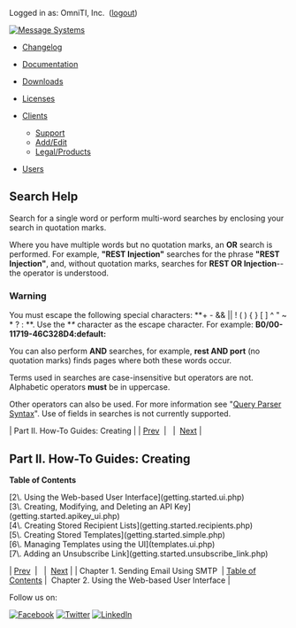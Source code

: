Logged in as: OmniTI, Inc.  ([logout](https://support.messagesystems.com/logout.php))

[![Message Systems](https://support.messagesystems.com/images/ms-white205.png)](https://support.messagesystems.com/start.php) 

*   [Changelog](https://support.messagesystems.com/start.php?show=changelog)
*   [Documentation](https://support.messagesystems.com/docs/)
*   [Downloads](https://support.messagesystems.com/start.php)

*   [Licenses](https://support.messagesystems.com/license_summary.php)
*   <a href="">Clients</a>
    *   [Support](https://support.messagesystems.com/cs.php)
    *   [Add/Edit](https://support.messagesystems.com/edit_client.php)
    *   [Legal/Products](https://support.messagesystems.com/edit_products.php)
*   [Users](https://support.messagesystems.com/edit_customer.php)

## Search Help

Search for a single word or perform multi-word searches by enclosing your search in quotation marks.

Where you have multiple words but no quotation marks, an **OR** search is performed. For example, **"REST Injection"** searches for the phrase **"REST Injection"**, and, without quotation marks, searches for **REST OR Injection**--the operator is understood.

### Warning

You must escape the following special characters: **+ - && || ! ( ) { } [ ] ^ " ~ * ? : \**. Use the **\** character as the escape character. For example: **B0/00-11719-46C328D4\:default\:**

You can also perform **AND** searches, for example, **rest AND port** (no quotation marks) finds pages where both these words occur.

Terms used in searches are case-insensitive but operators are not. Alphabetic operators **must** be in uppercase.

Other operators can also be used. For more information see "[Query Parser Syntax](https://lucene.apache.org/core/old_versioned_docs/versions/3_0_0/queryparsersyntax.html)". Use of fields in searches is not currently supported.

| Part II. How-To Guides: Creating |
| [Prev](getting.started.smtp.php)  |   |  [Next](getting.started.ui.php) |

## Part II. How-To Guides: Creating

**Table of Contents**

<dl class="toc">

<dt>[2\. Using the Web-based User Interface](getting.started.ui.php)</dt>

<dt>[3\. Creating, Modifying, and Deleting an API Key](getting.started.apikey_ui.php)</dt>

<dt>[4\. Creating Stored Recipient Lists](getting.started.recipients.php)</dt>

<dt>[5\. Creating Stored Templates](getting.started.simple.php)</dt>

<dt>[6\. Managing Templates using the UI](templates.ui.php)</dt>

<dt>[7\. Adding an Unsubscribe Link](getting.started.unsubscribe_link.php)</dt>

</dl>

| [Prev](getting.started.smtp.php)  |   |  [Next](getting.started.ui.php) |
| Chapter 1. Sending Email Using SMTP  | [Table of Contents](index.php) |  Chapter 2. Using the Web-based User Interface |

Follow us on:

[![Facebook](https://support.messagesystems.com/images/icon-facebook.png)](http://www.facebook.com/messagesystems) [![Twitter](https://support.messagesystems.com/images/icon-twitter.png)](http://twitter.com/#!/MessageSystems) [![LinkedIn](https://support.messagesystems.com/images/icon-linkedin.png)](http://www.linkedin.com/company/message-systems)